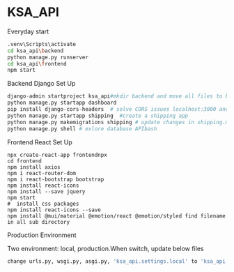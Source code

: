 # KSA_API

Everyday start

```bash
.venv\Scripts\activate
cd ksa_api\backend
python manage.py runserver
cd ksa_api\frontend
npm start
```

Backend Django Set Up

```python
django-admin startproject ksa_api#mkdir backend and move all files to backend
python manage.py startapp dashboard
pip install django-cors-headers  # solve CORS issues localhost:3000 and localhost:8000
python manage.py startapp shipping  #create a shipping app
python manage.py makemigrations shipping # update changes in shipping.models
python manage.py shell # exlore database APIbash
```



Frontend React Set Up

```shell
npx create-react-app frontendnpx
cd frontend
npm install axios
npm i react-router-dom
npm i react-bootstrap bootstrap
npm install react-icons 
npm install --save jquery
npm start
#  install css packages
npm install react-icons --save
npm install @mui/material @emotion/react @emotion/styled find filename in all sub directory 
```

Production Environment

Two environment: local, production.When switch, update below files

```python
change urls.py, wsgi.py, asgi.py, 'ksa_api.settings.local' to 'ksa_api.settings.production'
```

```

```
